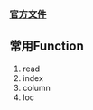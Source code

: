 ### [官方文件](https://pandas.pydata.org/docs/)

## 常用Function
1. read
2. index
3. column
4. loc
<!--stackedit_data:
eyJoaXN0b3J5IjpbMTYyMDc5MTQzMiwtMTM4MDEwMDE2XX0=
-->